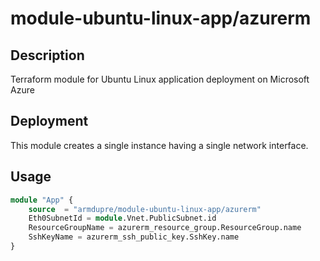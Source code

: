 # module-ubuntu-linux-app/azurerm

## Description
Terraform module for Ubuntu Linux application deployment on Microsoft Azure

## Deployment
This module creates a single instance having a single network interface.

## Usage
```tf
module "App" {
	source  = "armdupre/module-ubuntu-linux-app/azurerm"
	Eth0SubnetId = module.Vnet.PublicSubnet.id
	ResourceGroupName = azurerm_resource_group.ResourceGroup.name
	SshKeyName = azurerm_ssh_public_key.SshKey.name
}
```